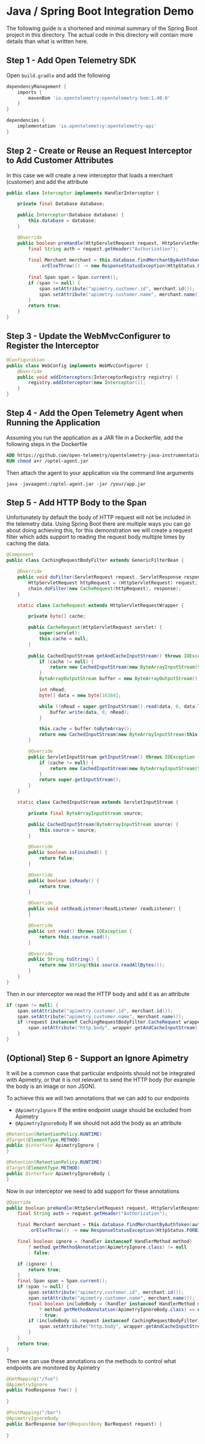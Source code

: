# Java / Spring Boot Integration Demo
The following guide is a shortened and minimal summary of the Spring Boot project in this directory. The actual code in this
directory will contain more details than what is written here.

## Step 1 - Add Open Telemetry SDK
Open `build.gradle` and add the following
```groovy
dependencyManagement {
    imports {
        mavenBom 'io.opentelemetry:opentelemetry-bom:1.40.0'
    }
}

dependencies {
    implementation 'io.opentelemetry:opentelemetry-api'
}
```

## Step 2 - Create or Reuse an Request Interceptor to Add Customer Attributes
In this case we will create a new interceptor that loads a merchant (customer) and add the attribute
```java
public class Interceptor implements HandlerInterceptor {

    private final Database database;

    public Interceptor(Database database) {
        this.database = database;
    }

    @Override
    public boolean preHandle(HttpServletRequest request, HttpServletResponse response, Object handler) throws Exception {
        final String auth = request.getHeader("Authorization");
       
        final Merchant merchant = this.database.findMerchantByAuthToken(auth)
            .orElseThrow(() -> new ResponseStatusException(HttpStatus.FORBIDDEN));
        
        final Span span = Span.current();
        if (span != null) {
            span.setAttribute("apimetry.customer.id", merchant.id());
            span.setAttribute("apimetry.customer.name", merchant.name());
        }
        return true;
    }
}
```

## Step 3 - Update the WebMvcConfigurer to Register the Interceptor
```java
@Configuration
public class WebConfig implements WebMvcConfigurer {
    @Override
    public void addInterceptors(InterceptorRegistry registry) {
        registry.addInterceptor(new Interceptor());
    }
}
```

## Step 4 - Add the Open Telemetry Agent when Running the Application
Assuming you run the application as a JAR file in a Dockerfile, add the following steps in the Dockerfile
```Dockerfile
ADD https://github.com/open-telemetry/opentelemetry-java-instrumentation/releases/download/v2.10.0/opentelemetry-javaagent.jar /optel-agent.jar
RUN chmod a+r /optel-agent.jar
```
Then attach the agent to your application via the command line arguments
```
java -javaagent:/optel-agent.jar -jar /your/app.jar
```

## Step 5 - Add HTTP Body to the Span
Unfortunately by default the body of HTTP request will not be included in the telemetry data. Using Spring Boot
there are multiple ways you can go about doing achieving this, for this demonstration we will create a request filter
which adds support to reading the request body multiple times by caching the data.
```java
@Component
public class CachingRequestBodyFilter extends GenericFilterBean {

    @Override
    public void doFilter(ServletRequest request, ServletResponse response, FilterChain chain) throws IOException, ServletException {
        HttpServletRequest httpRequest = (HttpServletRequest) request;
        chain.doFilter(new CacheRequest(httpRequest), response);
    }

    static class CacheRequest extends HttpServletRequestWrapper {

        private byte[] cache;

        public CacheRequest(HttpServletRequest servlet) {
            super(servlet);
            this.cache = null;
        }
        
        public CachedInputStream getAndCacheInputStream() throws IOException {
            if (cache != null) {
                return new CachedInputStream(new ByteArrayInputStream(this.cache));
            }
            ByteArrayOutputStream buffer = new ByteArrayOutputStream();

            int nRead;
            byte[] data = new byte[16384];

            while ((nRead = super.getInputStream().read(data, 0, data.length)) != -1) {
                buffer.write(data, 0, nRead);
            }

            this.cache = buffer.toByteArray();
            return new CachedInputStream(new ByteArrayInputStream(this.cache));
        }

        @Override
        public ServletInputStream getInputStream() throws IOException {
            if (cache != null) {
                return new CachedInputStream(new ByteArrayInputStream(this.cache));
            }
            return super.getInputStream();
        }
    }

    static class CachedInputStream extends ServletInputStream {

        private final ByteArrayInputStream source;

        public CachedInputStream(ByteArrayInputStream source) {
            this.source = source;
        }

        @Override
        public boolean isFinished() {
            return false;
        }

        @Override
        public boolean isReady() {
            return true;
        }

        @Override
        public void setReadListener(ReadListener readListener) {
        }

        @Override
        public int read() throws IOException {
            return this.source.read();
        }

        @Override
        public String toString() {
            return new String(this.source.readAllBytes());
        }
    }
}
```
Then in our interceptor we read the HTTP body and add it as an attribute
```java
if (span != null) {
    span.setAttribute("apimetry.customer.id", merchant.id());
    span.setAttribute("apimetry.customer.name", merchant.name());
    if (request instanceof CachingRequestBodyFilter.CacheRequest wrapper) {
        span.setAttribute("http.body", wrapper.getAndCacheInputStream().toString());
    }
}
```
## (Optional) Step 6 - Support an Ignore Apimetry
It will be a common case that particular endpoints should not be integrated with Apimetry, or that it is not relevant
to send the HTTP body (for example the body is an image or non JSON).

To achieve this we will two annotations that we can add to our endpoints
- `@ApimetryIgnore` If the entire endpoint usage should be excluded from Apimetry
- `@ApimetryIgnoreBody` If we should not add the body as an attribute

```java
@Retention(RetentionPolicy.RUNTIME)
@Target(ElementType.METHOD)
public @interface ApimetryIgnore {
}
```

```java
@Retention(RetentionPolicy.RUNTIME)
@Target(ElementType.METHOD)
public @interface ApimetryIgnoreBody {
}
```

Now in our interceptor we need to add support for these annotations
```java
@Override
public boolean preHandle(HttpServletRequest request, HttpServletResponse response, Object handler) throws Exception {
    final String auth = request.getHeader("Authorization");

    final Merchant merchant = this.database.findMerchantByAuthToken(auth)
        .orElseThrow(() -> new ResponseStatusException(HttpStatus.FORBIDDEN));

    final boolean ignore = (handler instanceof HandlerMethod method)
        ? method.getMethodAnnotation(ApimetryIgnore.class) != null
        : false;

    if (ignore) {
        return true;
    }
    final Span span = Span.current();
    if (span != null) {
        span.setAttribute("apimetry.customer.id", merchant.id());
        span.setAttribute("apimetry.customer.name", merchant.name());
        final boolean includeBody = (handler instanceof HandlerMethod method)
            ? method.getMethodAnnotation(ApimetryIgnoreBody.class) == null
            : true;
        if (includeBody && request instanceof CachingRequestBodyFilter.CacheRequest wrapper) {
            span.setAttribute("http.body", wrapper.getAndCacheInputStream().toString());
        }
    }
    return true;
}
```

Then we can use these annotations on the methods to control what endpoints are monitored by Apimetry
```java
@GetMapping("/foo")
@ApimetryIgnore
public FooResponse foo() {
    
}

@PostMapping("/bar")
@ApimetryIgnoreBody
public BarResponse bar(@RequestBody BarRequest request) {
    
}
```